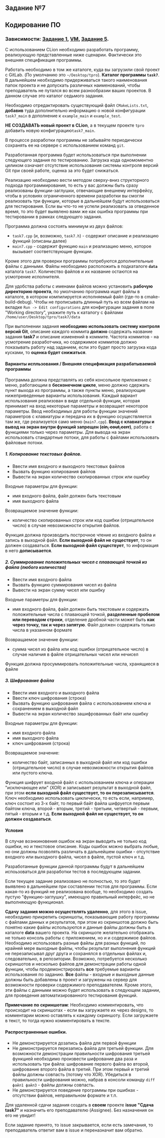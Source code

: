 ## Задание №7

## Кодирование ПО

### Зависимости: [Задание 1][task-1], [VM][task-vm], [Задание 5][task-5].

С использованием CLion необходимо разработать программу, реализующую представленные ниже сценарии. Фактически это внешняя спецификация программы.

Работать необходимо в том же каталоге, куда вы загрузили свой проект с GitLab. (По умолчанию это `~/Desktop/tpro`). **Каталог программы `task7`**. В дальнейшем необходимо придерживаться такого наименования папок проекта и не допускать различных наименований, чтобы преподаватель не путался во всем разнообразии ваших проектов. В данном случае это каталог седьмого задания.

Необходимо отредактировать существующий файл `CMаkeLists.txt`, **добавив** туда дополнительно информацию о новой конфигурации `task7_main` в дополнение к `example_main` и `example_test`.

**НЕ СОЗДАВАТЬ новый проект в CLion**, а в текущем проекте `tpro` добавить новую конфигурацию`task7_main`.

В процессе разработки программы не забывайте периодически сохранять ее на сервере с использованием команд `git`.

Разработанная программа будет использоваться при выполнении следующего задания по тестированию. Загрузка кода одномоментно целиком означает отсутствие использования системы контроля версий Git при своей работе, оценка за это будет снижаться.

Реализацию необходимо вести методом сверху-вниз структорного подхода программирования, то есть у вас должны быть сразу реализованы функции-заглушки, отвечающие внешнему интерфейсу, чтобы в условиях ограниченного времени разработки вы смогли реализовать три функции, которые в дальнейшем будут использоваться для тестирования.
Если вы что-то не успели реализовать за отведенное время, то это будет выявлено вами же как ошибка программы при тестировании в рамках следующего задания.

Программа должна состоять минимум из двух файлов:
- `task7.cpp` (и, возможно, `task7.h`) - содержит описание и реализацию функций (описаны далее)
- `main7.cpp` - содержит функцию `main` и реализацию меню, которое вызывает соответствующие функции.

Кроме этого для проверки программы потребуются дополнительные файлы с данными. Файлы необходимо расположить в подкаталоге **`data`** каталога `task7`. Количество файлов и их название остаются на усмотрение исполнителя.

Для удобства работы с именами файлов можно установить **рабочую директорию проекта**, по умолчанию программа ищет файлы в каталоге, в котором компилируется исполняемый файл (где-то в cmake-build-debug). Чтобы не прописывать длинный путь ко всем файлам на вкладке `Run -> Edit configurations` для конфигурации задания в поле "Working directory", укажите путь к каталогу с файлами `/home/user/Desktop/tpro/task7/data`

При выполнении задания **необходимо использовать систему контроля версий Git**, описание каждого коммита **должно** содержать название задания **task7** и описание изменений в коммите. Частота коммитов - на усмотрение разработчика, но содержимое коммитов должно показывать работу над заданием, если это будет просто загрузка кода кусками, то **оценка будет снижаться**.
 
#### Варианты испльзования / Внешняя спецификация разрабатываемой программы

Программа должна представлять из себя консольное приложение с меню, работающим в **бесконечном цикле**, меню должно сдержать пункт выхода из программы, а также пункты меню, реализующие нижеприведенные варианты использования. Каждый вариант использования реализован в виде отдельной функции, которая принимает на вход некоторые параметры и возвращает некоторое параметры. Ввод необходимых для работы функции значений параметров с клавиатуры и передача их в функцию осуществляется там же, где реализуется само меню (`main7.cpp`). **Ввод с клавиатуры и вывод на экран внутри функций запрещен (~~cin, cout,cerr~~)**, работа с функциями только через параметры.
Для вывода на экран использовать стандартные потоки, для работы с файлами использовать файловые потоки.

##### 1. Копирование текстовых файлов. 
- Ввести имя входного и выходного текстовых файлов
- Вызвать функцию копирования файлов
- Вывести на экран количество скопированных строк или ошибку

Входные параметры для функции:
- имя входного файла, файл должен быть текстовым
- имя выходного файла

Возвращаемое значение функции:
- количество скопированных строк или код ошибки (отрицательное число) в случае невозможности открытия файлов.

Функция должна производить построчное чтение из входного файла и запись в выходной файл. **Если выходной файл не существует**, то он должен создаваться. **Если выходной файл существует**, то информация в него **дописывается**. 

##### 2. Суммирование положительных чисел с плавающей точкой из файла (любого количества)

- Ввести имя входного файла
- Вызвать функцию суммирования чисел из файла
- Вывести на экран сумму чисел или ошибку

Входные параметры для функции:
- имя входного файла, файл должен быть текстовым и содержать положительные числа с плавающей точкой, **разделенные пробелом или переводом строки**, отделение дробной части может быть **как через точку, так и через запятую**. Файл должен содержать только числа в указанном формате

Возвращаемое значение функции:
- сумма чисел из файла или код ошибки (отрицательное число) в случае наличия в файле отрицательных чисел или нечисел

Функция должна просуммировать положительные числа, хранящиеся в файле

##### 3. Шифрование файла

- Ввести имя входного и выходного файла
- Ввести ключ шифрования (строка)
- Вызвать функцию шифрования файла с использованием ключа и сохранением в выходной файл
- Вывести на экран количество зашифрованных байт или ошибку

Входные параметры для функции:
- имя входного файла
- имя выходного файла
- ключ шифрования (строка)

Возвращаемое значение:
- количество байт, записанных в выходной файл или код ошибки (отрицательное число) в случае невозможности открытия файлов или пустого ключа.

Функция шифрует входной файл с использованием ключа и операции "исключающее или" (XOR) и записывает результат в выходной файл, при этом **если выходной файл существует, то он перезаписывается**. Ключ необходимо использовать циклически, то есть если, например, ключ состоит из 3-х байт, то первый байт файла шифруется первым байтом ключа, второй - вторым, третий - третьим, четвертый - первым, пятый - вторым и т.д. **Если выходной файл не существует, то он должен создаваться**.

#### Условия

В случае вознкиновения ошибок на экран выводить не только код ошибки, но и текстовое описание. Коды ошибок можно выбрать любые, но они должны позволять различать в дальнейшем ошибки - отсутствие входного или выходного файла, чисел в файле, пустой ключ и т.д.

Разработанные функции данной программы будут в дальнейшем испоьзоваться для разработки тестов в последующем задании.

Если текущее задание реализовано не полностью, то это будет выявлено в дальнейшем при составлении тестов для программы. Если какая-то из функций не реализована вообще, то необходимо создать пустую "функцию-заглушку", имеющую правильный интерфейс, но не выполняющую функционал.

**Сдачу задания можно осуществлять удаленно**, для этого в issue, необходимо прикрепить скриншоты, показывающие работу программы с файлами данных и результатов, при этом из скриншотов должно быть понятно какие файлы используются и данные файлы должны быть в каталоге **data** вашего проекта. На скриншоте желательно отображать не только консоль работы с приложением, но и и содержимое файлов. Необходимо использовать разные файлы для разных функций, по крайней мере выходные файлы, чтобы результат выполнения функций не перезаписывал друг друга и сохранялся в отдельных файлах и, следовательно, в репозитории. Возможно, потребуется несколько скриншотов и несколько файлов для демонстрации работы одной функции, чтобы продемонстрировать **все** требуемые варианты использования по заданию. **Все** файлы - входные и выходные данные должны быть добавлены в проект и загружены на сервер для возможности проверки содержимого преподавателем. Кроме этого, эти файлы с данными можно будет использовать в следующем задании, для проведения автоматизированного тестирования функций.

**Примечание по скриншотам**: Необходимо комментировать, что происходит на скриншотах - если вы хагружаете их через designs, то комментарии можно оставлять к каждому скриншоту. Если загружаете в текст, то тогда нужно комментировать в тексте.

#### **Распространенные ошибки**. 
* Не демонстрируется дозапись файла для первой функции
* Не демонстрируется перезапись файла для третьей функции. Для возможности демонстрации правильности шифрования третьей функцией необходимо произвести шифрование два раза и использовать три файла: шифрование первого файла во второй, шифрование второго файла в третий. При этом первый и третий файлы должны совпасть (потому что XOR). Убедиться в правильности шифрования можно, набрав в консоли команду `diff файл1 файл3` - файлы должны совпасть.
* Не демонстрируется поведение программы при ошибках - отсутствии файлов, неправильном формате и т.п.

Для удаленной сдачи задания создать в **своем** проекте **issue "Сдача task7"** и назначить его преподавателю (Assignee). Без назначения он его не увидит!

Если задание принято, то issue закрывается, если есть замечания, то преподаватель ответит вам в issue и переназначит вам обратно.

[task-1]: ./task1.md
[task-5]: ./task5.md
[task-vm]: ./task_vm_prepare.md
